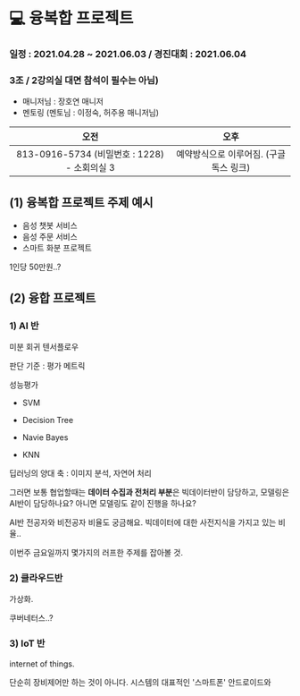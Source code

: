 # :computer: 융복합 프로젝트

### 일정 : 2021.04.28 ~ 2021.06.03 / 경진대회 : 2021.06.04

### 3조 / 2강의실 대면 참석이 필수는 아님)

* 매니저님 : 장호연 매니저
* 멘토링 (멘토님 : 이정숙, 허주용 매니저님)

|                     오전                     |                  오후                  |
| :------------------------------------------: | :------------------------------------: |
| 813-0916-5734 (비밀번호 : 1228) - 소회의실 3 | 예약방식으로 이루어짐. (구글독스 링크) |



## (1) 융복합 프로젝트 주제 예시

- 음성 챗봇 서비스
- 음성 주문 서비스
- 스마트 화분 프로젝트 

1인당 50만원..?



## (2) 융합 프로젝트

### 1) AI 반

미분 회귀 텐서플로우 

판단 기준 : 평가 메트릭 

성능평가



* SVM

* Decision Tree

* Navie Bayes

* KNN

  

딥러닝의 양대 축 : 이미지 분석, 자연어 처리

그러면 보통 협업할때는 **데이터 수집과 전처리 부분**은 빅데이터반이 담당하고, 모델링은 AI반이 담당하나요? 아니면 모델링도 같이 진행을 하나요?



AI반 전공자와 비전공자 비율도 궁금해요. 빅데이터에 대한 사전지식을 가지고 있는 비율..

이번주 금요일까지 몇가지의 러프한 주제를 잡아볼 것. 



### 2) 클라우드반

가상화. 

쿠버네터스..?

### 3) IoT 반

internet of things. 

단순히 장비제어만 하는 것이 아니다. 시스템의 대표적인 '스마트폰' 안드로이드와 